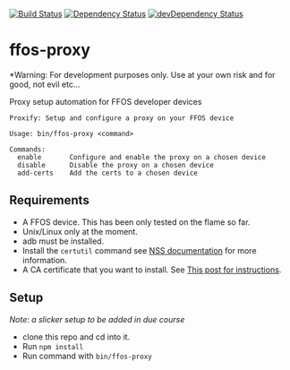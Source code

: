 [![Build Status](https://travis-ci.org/muffinresearch/ffos-proxy.svg)](https://travis-ci.org/muffinresearch/ffos-proxy)
[![Dependency Status](https://david-dm.org/muffinresearch/ffos-proxy.svg)](https://david-dm.org/muffinresearch/ffos-proxy)
[![devDependency Status](https://david-dm.org/muffinresearch/ffos-proxy/dev-status.svg)](https://david-dm.org/muffinresearch/ffos-proxy#info=devDependencies)



# ffos-proxy

*Warning: For development purposes only. Use at your own risk and for good, not evil etc...

Proxy setup automation for FFOS developer devices

```shell
Proxify: Setup and configure a proxy on your FFOS device

Usage: bin/ffos-proxy <command>

Commands:
  enable       Configure and enable the proxy on a chosen device                
  disable      Disable the proxy on a chosen device                             
  add-certs    Add the certs to a chosen device
```

## Requirements

* A FFOS device. This has been only tested on the flame so far. 
* Unix/Linux only at the moment.
* adb must be installed.
* Install the `certutil` command see [NSS documentation](https://developer.mozilla.org/en-US/docs/Mozilla/Projects/NSS) for more information.
* A CA certificate that you want to install. See [This post for instructions](https://muffinresearch.co.uk/proxying-connections-from-ffos/#generateyourowncacertforcharles).

## Setup

*Note: a slicker setup to be added in due course*

* clone this repo and cd into it.
* Run `npm install`
* Run command with `bin/ffos-proxy`
